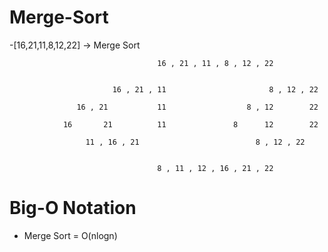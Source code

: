 # Merge-Sort

-[16,21,11,8,12,22] -> Merge Sort

                                     
                                     16 , 21 , 11 , 8 , 12 , 22
                                     
                                     
                           16 , 21 , 11                       8 , 12 , 22
                       
                   16 , 21           11                  8 , 12        22
                                                                          
                16       21          11               8      12        22 
                     
                     11 , 16 , 21                          8 , 12 , 22
                     
                                     
                                     8 , 11 , 12 , 16 , 21 , 22  
                                     
                           
# Big-O Notation

- Merge Sort = O(nlogn)
